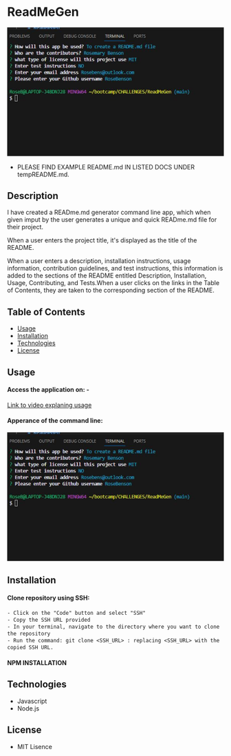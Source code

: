 # ReadMeGen

![README.md Generator](./assets/readmegen.JPG)

- PLEASE FIND EXAMPLE README.md IN LISTED DOCS UNDER tempREADME.md.

## Description
I have created a READme.md generator command line app, which when given imput by the user generates a unique and quick READme.md file for their project. 

When a user enters the project title, it's displayed as the title of the README.

When a user enters a description, installation instructions, usage information, contribution guidelines, and test instructions, this information is added to the sections of the README entitled Description, Installation, Usage, Contributing, and Tests.When a user clicks on the links in the Table of Contents, they are taken to the corresponding section of the README.


## Table of Contents 

- [Usage](#usage)
- [Installation](#installation)
- [Technologies](#technologies)
- [License](#license)

## Usage

#### Access the application on: - 

[Link to video explaning usage](https://drive.google.com/file/d/1-2c3QsJ9nRLHKfzKOVjYTB1b_AavrWRL/view)

#### Apperance of the command line:

![Appearance of command line](./assets/readmegen.JPG)


## Installation

#### Clone repository using SSH:
    - Click on the "Code" button and select "SSH"
    - Copy the SSH URL provided
    - In your terminal, navigate to the directory where you want to clone the repository
    - Run the command: git clone <SSH_URL> : replacing <SSH_URL> with the copied SSH URL.

#### NPM INSTALLATION

## Technologies 

- Javascript
- Node.js


## License

- MIT Lisence



